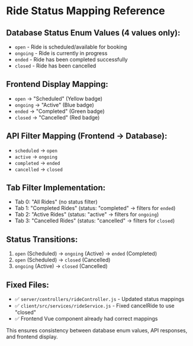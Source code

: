 # Ride Status Mapping Reference

## Database Status Enum Values (4 values only):
- `open` - Ride is scheduled/available for booking
- `ongoing` - Ride is currently in progress
- `ended` - Ride has been completed successfully  
- `closed` - Ride has been cancelled

## Frontend Display Mapping:
- `open` → "Scheduled" (Yellow badge)
- `ongoing` → "Active" (Blue badge)
- `ended` → "Completed" (Green badge)
- `closed` → "Cancelled" (Red badge)

## API Filter Mapping (Frontend → Database):
- `scheduled` → `open`
- `active` → `ongoing` 
- `completed` → `ended`
- `cancelled` → `closed`

## Tab Filter Implementation:
- Tab 0: "All Rides" (no status filter)
- Tab 1: "Completed Rides" (status: "completed" → filters for `ended`)
- Tab 2: "Active Rides" (status: "active" → filters for `ongoing`)
- Tab 3: "Cancelled Rides" (status: "cancelled" → filters for `closed`)

## Status Transitions:
1. `open` (Scheduled) → `ongoing` (Active) → `ended` (Completed)
2. `open` (Scheduled) → `closed` (Cancelled) 
3. `ongoing` (Active) → `closed` (Cancelled)

## Fixed Files:
- ✅ `server/controllers/rideController.js` - Updated status mappings
- ✅ `client/src/services/rideService.js` - Fixed cancelRide to use "closed"
- ✅ Frontend Vue component already had correct mappings

This ensures consistency between database enum values, API responses, and frontend display.
